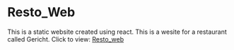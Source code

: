 # Resto_Web
This is a static website created using react. This is a wesite for a restaurant called Gericht.
Click to view: [Resto_web](https://pavitra-jain-303.github.io/Resto-web/) 
